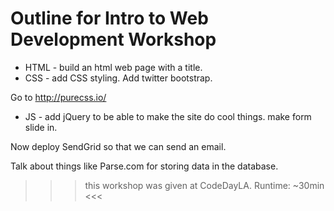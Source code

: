 # Outline for Intro to Web Development Workshop

- HTML - build an html web page with a title.
- CSS - add CSS styling. Add twitter bootstrap.

Go to http://purecss.io/

- JS - add jQuery to be able to make the site do cool things. make form slide in.

Now deploy SendGrid so that we can send an email. 

Talk about things like Parse.com for storing data in the database.


>>> this workshop was given at CodeDayLA. Runtime: ~30min <<<

